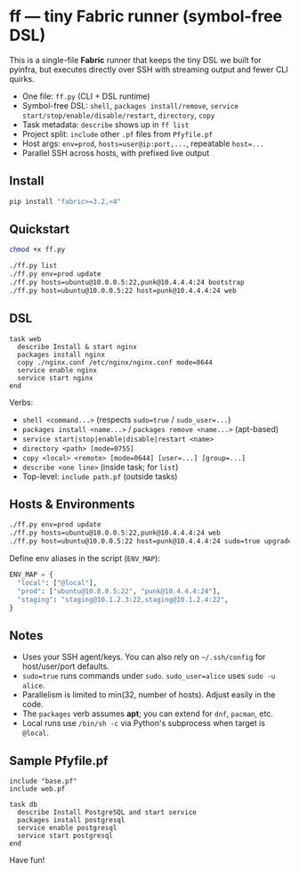 # ff — tiny Fabric runner (symbol-free DSL)

This is a single-file **Fabric** runner that keeps the tiny DSL we built for pyinfra, but executes
directly over SSH with streaming output and fewer CLI quirks.

- One file: `ff.py` (CLI + DSL runtime)
- Symbol-free DSL: `shell`, `packages install/remove`, `service start/stop/enable/disable/restart`, `directory`, `copy`
- Task metadata: `describe` shows up in `ff list`
- Project split: `include` other `.pf` files from `Pfyfile.pf`
- Host args: `env=prod`, `hosts=user@ip:port,...`, repeatable `host=...`
- Parallel SSH across hosts, with prefixed live output

## Install

```bash
pip install "fabric>=3.2,<4"
```

## Quickstart

```bash
chmod +x ff.py

./ff.py list
./ff.py env=prod update
./ff.py hosts=ubuntu@10.0.0.5:22,punk@10.4.4.4:24 bootstrap
./ff.py host=ubuntu@10.0.0.5:22 host=punk@10.4.4.4:24 web
```

## DSL

```text
task web
  describe Install & start nginx
  packages install nginx
  copy ./nginx.conf /etc/nginx/nginx.conf mode=0644
  service enable nginx
  service start nginx
end
```

Verbs:
- `shell <command...>` (respects `sudo=true` / `sudo_user=...`)
- `packages install <name...>` / `packages remove <name...>` (apt-based)
- `service start|stop|enable|disable|restart <name>`
- `directory <path> [mode=0755]`
- `copy <local> <remote> [mode=0644] [user=...] [group=...]`
- `describe <one line>` (inside task; for `list`)
- Top-level: `include path.pf` (outside tasks)

## Hosts & Environments

```bash
./ff.py env=prod update
./ff.py hosts=ubuntu@10.0.0.5:22,punk@10.4.4.4:24 web
./ff.py host=ubuntu@10.0.0.5:22 host=punk@10.4.4.4:24 sudo=true upgrade
```

Define env aliases in the script (`ENV_MAP`):

```python
ENV_MAP = {
  "local": ["@local"],
  "prod": ["ubuntu@10.0.0.5:22", "punk@10.4.4.4:24"],
  "staging": "staging@10.1.2.3:22,staging@10.1.2.4:22",
}
```

## Notes

- Uses your SSH agent/keys. You can also rely on `~/.ssh/config` for host/user/port defaults.
- `sudo=true` runs commands under `sudo`. `sudo_user=alice` uses `sudo -u alice`.
- Parallelism is limited to min(32, number of hosts). Adjust easily in the code.
- The `packages` verb assumes **apt**; you can extend for `dnf`, `pacman`, etc.
- Local runs use `/bin/sh -c` via Python's subprocess when target is `@local`.

## Sample Pfyfile.pf

```text
include "base.pf"
include web.pf

task db
  describe Install PostgreSQL and start service
  packages install postgresql
  service enable postgresql
  service start postgresql
end
```

Have fun!

